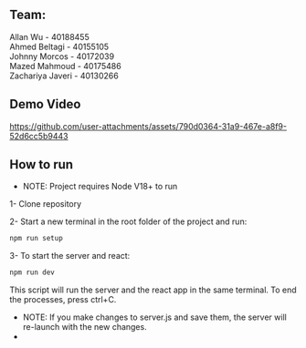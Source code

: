 ## Team:
Allan Wu - 40188455		
Ahmed Beltagi - 40155105		
Johnny Morcos - 40172039	
Mazed Mahmoud - 40175486	
Zachariya Javeri - 40130266

## Demo Video

https://github.com/user-attachments/assets/790d0364-31a9-467e-a8f9-52d6cc5b9443



## How to run
- NOTE: Project requires Node V18+ to run

1- Clone repository 

2- Start a new terminal in the root folder of the project and run:
```PowerShell
npm run setup
```

3- To start the server and react:
```PowerShell
npm run dev
```

This script will run the server and the react app in the same terminal. To end the processes, press ctrl+C.

- NOTE: If you make changes to server.js and save them, the server will re-launch with the new changes.
- 
